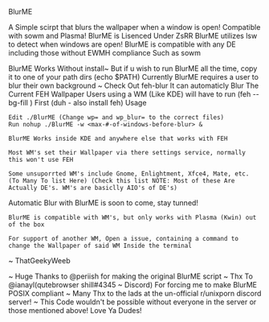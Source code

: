 BlurME

A Simple scirpt that blurs the wallpaper when a window is open! Compatible with sowm and Plasma!
BlurME is Lisenced Under ZsRR
BlurME utilizes lsw to detect when windows are open!
BlurME is compatible with any DE including those without EWMH compliance Such as sowm

BlurME Works Without install~
But if u wish to run BlurME all the time, copy it to one of your path dirs
(echo $PATH)
Currently BlurME requires a user to blur their own background
~ Check Out feh-blur It can automaticly Blur The Current FEH Wallpaper
Users using a WM (Like KDE) will have to run (feh --bg-fill <wallpaper>) First (duh - also install feh)
Usage

    Edit ./BlurME (Change wp= and wp_blur= to the correct files)
    Run nohup ./BlurME -w <max-#-of-windows-before-blur> &

    BlurME Works inside KDE and anywhere else that works with FEH

    Most WM's set their Wallpaper via there settings service, normally this won't use FEH

    Some unsuporrted WM's include Gnome, Enlightment, Xfce4, Mate, etc. (To Many To list Here) (Check this list NOTE: Most of these Are Actually DE's. WM's are basiclly AIO's of DE's)

Automatic Blur with BlurME is soon to come, stay tunned!

    BlurME is compatible with WM's, but only works with Plasma (Kwin) out of the box

    For support of another WM, Open a issue, containing a command to change the Wallpaper of said WM Inside the terminal


~ ThatGeekyWeeb

~ Huge Thanks to @periish for making the original BlurME script
~ Thx To @ianayl(qutebrowser shill#4345 ~ Discord) For forcing me to make BlurME POSIX compliant
~ Many Thx to the lads at the un-official r/unixporn discord server!
~ This Code wouldn't be possible without everyone in the server or those mentioned above! Love Ya Dudes!
